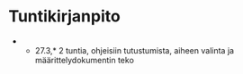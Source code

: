 # Tuntikirjanpito

- * 27.3,* 2 tuntia, ohjeisiin tutustumista, aiheen valinta ja määrittelydokumentin teko 
